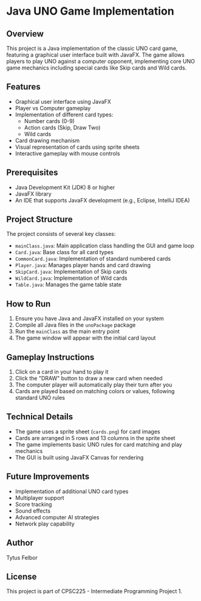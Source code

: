 # Java UNO Game Implementation

## Overview
This project is a Java implementation of the classic UNO card game, featuring a graphical user interface built with JavaFX. The game allows players to play UNO against a computer opponent, implementing core UNO game mechanics including special cards like Skip cards and Wild cards.

## Features
- Graphical user interface using JavaFX
- Player vs Computer gameplay
- Implementation of different card types:
  - Number cards (0-9)
  - Action cards (Skip, Draw Two)
  - Wild cards
- Card drawing mechanism
- Visual representation of cards using sprite sheets
- Interactive gameplay with mouse controls

## Prerequisites
- Java Development Kit (JDK) 8 or higher
- JavaFX library
- An IDE that supports JavaFX development (e.g., Eclipse, IntelliJ IDEA)

## Project Structure
The project consists of several key classes:
- `mainClass.java`: Main application class handling the GUI and game loop
- `Card.java`: Base class for all card types
- `CommonCard.java`: Implementation of standard numbered cards
- `Player.java`: Manages player hands and card drawing
- `SkipCard.java`: Implementation of Skip cards
- `WildCard.java`: Implementation of Wild cards
- `Table.java`: Manages the game table state

## How to Run
1. Ensure you have Java and JavaFX installed on your system
2. Compile all Java files in the `unoPackage` package
3. Run the `mainClass` as the main entry point
4. The game window will appear with the initial card layout

## Gameplay Instructions
1. Click on a card in your hand to play it
2. Click the "DRAW" button to draw a new card when needed
3. The computer player will automatically play their turn after you
4. Cards are played based on matching colors or values, following standard UNO rules

## Technical Details
- The game uses a sprite sheet (`cards.png`) for card images
- Cards are arranged in 5 rows and 13 columns in the sprite sheet
- The game implements basic UNO rules for card matching and play mechanics
- The GUI is built using JavaFX Canvas for rendering

## Future Improvements
- Implementation of additional UNO card types
- Multiplayer support
- Score tracking
- Sound effects
- Advanced computer AI strategies
- Network play capability

## Author
Tytus Felbor

## License
This project is part of CPSC225 - Intermediate Programming Project 1.
